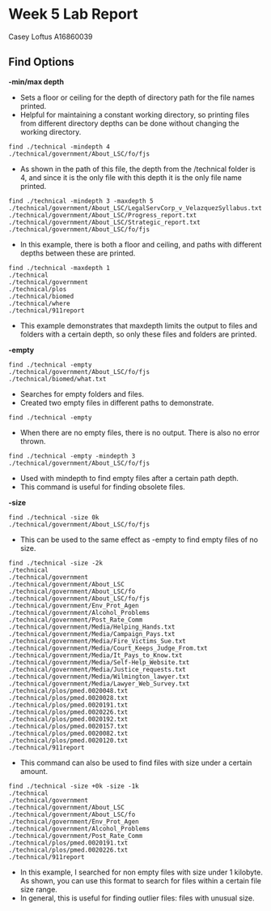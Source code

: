 # Week 5 Lab Report
Casey Loftus
A16860039


## Find Options

**-min/max depth**
* Sets a floor or ceiling for the depth of directory path for the file names printed.
* Helpful for maintaining a constant working directory, so printing files from different directory depths can be done without changing the working directory. 
```
find ./technical -mindepth 4
./technical/government/About_LSC/fo/fjs
```
* As shown in the path of this file, the depth from the /technical folder is 4, and since it is the only file with this depth it is the only file name printed.

```
find ./technical -mindepth 3 -maxdepth 5 
./technical/government/About_LSC/LegalServCorp_v_VelazquezSyllabus.txt
./technical/government/About_LSC/Progress_report.txt
./technical/government/About_LSC/Strategic_report.txt
./technical/government/About_LSC/fo/fjs
```
* In this example, there is both a floor and ceiling, and paths with different depths between these are printed.

```
find ./technical -maxdepth 1
./technical
./technical/government
./technical/plos
./technical/biomed
./technical/where
./technical/911report
```
* This example demonstrates that maxdepth limits the output to files and folders with a certain depth, so only these files and folders are printed.


**-empty**
```
find ./technical -empty
./technical/government/About_LSC/fo/fjs
./technical/biomed/what.txt
```
* Searches for empty folders and files. 
* Created two empty files in different paths to demonstrate.

```
find ./technical -empty
```
* When there are no empty files, there is no output. There is also no error thrown.

```
find ./technical -empty -mindepth 3
./technical/government/About_LSC/fo/fjs
```

* Used with mindepth to find empty files after a certain path depth.
* This command is useful for finding obsolete files.

**-size**

```
find ./technical -size 0k
./technical/government/About_LSC/fo/fjs
```
* This can be used to the same effect as -empty to find empty files of no size. 

```
find ./technical -size -2k 
./technical
./technical/government
./technical/government/About_LSC
./technical/government/About_LSC/fo
./technical/government/About_LSC/fo/fjs
./technical/government/Env_Prot_Agen
./technical/government/Alcohol_Problems
./technical/government/Post_Rate_Comm
./technical/government/Media/Helping_Hands.txt
./technical/government/Media/Campaign_Pays.txt
./technical/government/Media/Fire_Victims_Sue.txt
./technical/government/Media/Court_Keeps_Judge_From.txt
./technical/government/Media/It_Pays_to_Know.txt
./technical/government/Media/Self-Help_Website.txt
./technical/government/Media/Justice_requests.txt
./technical/government/Media/Wilmington_lawyer.txt
./technical/government/Media/Lawyer_Web_Survey.txt
./technical/plos/pmed.0020048.txt
./technical/plos/pmed.0020028.txt
./technical/plos/pmed.0020191.txt
./technical/plos/pmed.0020226.txt
./technical/plos/pmed.0020192.txt
./technical/plos/pmed.0020157.txt
./technical/plos/pmed.0020082.txt
./technical/plos/pmed.0020120.txt
./technical/911report
```
* This command can also be used to find files with size under a certain amount. 

```
find ./technical -size +0k -size -1k  
./technical
./technical/government
./technical/government/About_LSC
./technical/government/About_LSC/fo
./technical/government/Env_Prot_Agen
./technical/government/Alcohol_Problems
./technical/government/Post_Rate_Comm
./technical/plos/pmed.0020191.txt
./technical/plos/pmed.0020226.txt
./technical/911report
```
* In this example, I searched for non empty files with size under 1 kilobyte. As shown, you can use this format to search for files within a certain file size range.
* In general, this is useful for finding outlier files: files with unusual size. 



